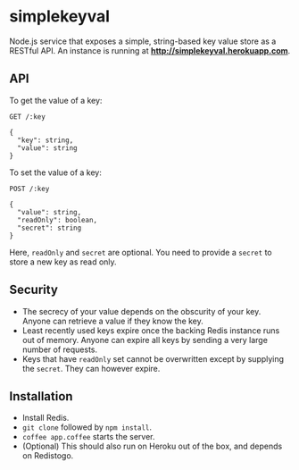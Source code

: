 # simplekeyval

Node.js service that exposes a simple, string-based key value store as a RESTful API.
An instance is running at **http://simplekeyval.herokuapp.com**.

## API

To get the value of a key:
```
GET /:key

{
  "key": string,
  "value": string
}
```

To set the value of a key:
```
POST /:key

{
  "value": string,
  "readOnly": boolean,
  "secret": string
}
```
Here, `readOnly` and `secret` are optional. You need to provide a `secret` to store a new key as read only.

## Security

- The secrecy of your value depends on the obscurity of your key. Anyone can retrieve a value if they know the key.
- Least recently used keys expire once the backing Redis instance runs out of memory.
Anyone can expire all keys by sending a very large number of requests.
- Keys that have `readOnly` set cannot be overwritten except by supplying the `secret`. They can however expire.

## Installation

- Install Redis.
- `git clone` followed by `npm install`.
- `coffee app.coffee` starts the server.
- (Optional) This should also run on Heroku out of the box, and depends on Redistogo.
